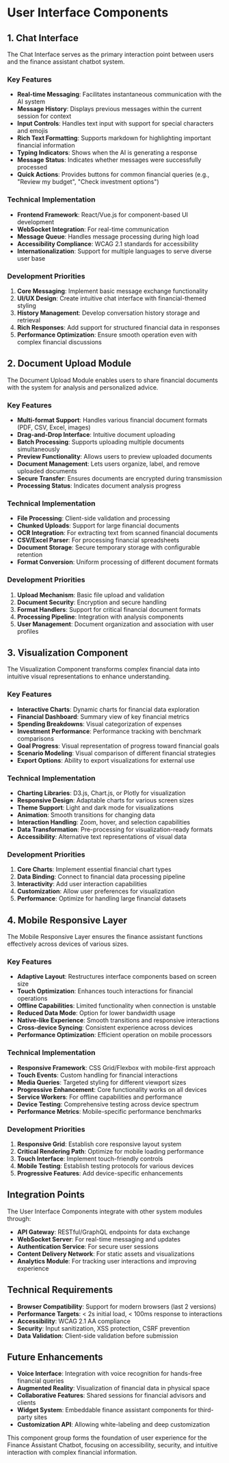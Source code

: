 # User Interface Components

## 1. Chat Interface

The Chat Interface serves as the primary interaction point between users and the finance assistant chatbot system.

### Key Features

- **Real-time Messaging**: Facilitates instantaneous communication with the AI system
- **Message History**: Displays previous messages within the current session for context
- **Input Controls**: Handles text input with support for special characters and emojis
- **Rich Text Formatting**: Supports markdown for highlighting important financial information
- **Typing Indicators**: Shows when the AI is generating a response
- **Message Status**: Indicates whether messages were successfully processed
- **Quick Actions**: Provides buttons for common financial queries (e.g., "Review my budget", "Check investment options")

### Technical Implementation

- **Frontend Framework**: React/Vue.js for component-based UI development
- **WebSocket Integration**: For real-time communication
- **Message Queue**: Handles message processing during high load
- **Accessibility Compliance**: WCAG 2.1 standards for accessibility
- **Internationalization**: Support for multiple languages to serve diverse user base

### Development Priorities

1. **Core Messaging**: Implement basic message exchange functionality
2. **UI/UX Design**: Create intuitive chat interface with financial-themed styling
3. **History Management**: Develop conversation history storage and retrieval
4. **Rich Responses**: Add support for structured financial data in responses
5. **Performance Optimization**: Ensure smooth operation even with complex financial discussions

## 2. Document Upload Module

The Document Upload Module enables users to share financial documents with the system for analysis and personalized advice.

### Key Features

- **Multi-format Support**: Handles various financial document formats (PDF, CSV, Excel, images)
- **Drag-and-Drop Interface**: Intuitive document uploading
- **Batch Processing**: Supports uploading multiple documents simultaneously
- **Preview Functionality**: Allows users to preview uploaded documents
- **Document Management**: Lets users organize, label, and remove uploaded documents
- **Secure Transfer**: Ensures documents are encrypted during transmission
- **Processing Status**: Indicates document analysis progress

### Technical Implementation

- **File Processing**: Client-side validation and processing
- **Chunked Uploads**: Support for large financial documents
- **OCR Integration**: For extracting text from scanned financial documents
- **CSV/Excel Parser**: For processing financial spreadsheets
- **Document Storage**: Secure temporary storage with configurable retention
- **Format Conversion**: Uniform processing of different document formats

### Development Priorities

1. **Upload Mechanism**: Basic file upload and validation
2. **Document Security**: Encryption and secure handling
3. **Format Handlers**: Support for critical financial document formats
4. **Processing Pipeline**: Integration with analysis components
5. **User Management**: Document organization and association with user profiles

## 3. Visualization Component

The Visualization Component transforms complex financial data into intuitive visual representations to enhance understanding.

### Key Features

- **Interactive Charts**: Dynamic charts for financial data exploration
- **Financial Dashboard**: Summary view of key financial metrics
- **Spending Breakdowns**: Visual categorization of expenses
- **Investment Performance**: Performance tracking with benchmark comparisons
- **Goal Progress**: Visual representation of progress toward financial goals
- **Scenario Modeling**: Visual comparison of different financial strategies
- **Export Options**: Ability to export visualizations for external use

### Technical Implementation

- **Charting Libraries**: D3.js, Chart.js, or Plotly for visualization
- **Responsive Design**: Adaptable charts for various screen sizes
- **Theme Support**: Light and dark mode for visualizations
- **Animation**: Smooth transitions for changing data
- **Interaction Handling**: Zoom, hover, and selection capabilities
- **Data Transformation**: Pre-processing for visualization-ready formats
- **Accessibility**: Alternative text representations of visual data

### Development Priorities

1. **Core Charts**: Implement essential financial chart types
2. **Data Binding**: Connect to financial data processing pipeline
3. **Interactivity**: Add user interaction capabilities
4. **Customization**: Allow user preferences for visualization
5. **Performance**: Optimize for handling large financial datasets

## 4. Mobile Responsive Layer

The Mobile Responsive Layer ensures the finance assistant functions effectively across devices of various sizes.

### Key Features

- **Adaptive Layout**: Restructures interface components based on screen size
- **Touch Optimization**: Enhances touch interactions for financial operations
- **Offline Capabilities**: Limited functionality when connection is unstable
- **Reduced Data Mode**: Option for lower bandwidth usage
- **Native-like Experience**: Smooth transitions and responsive interactions
- **Cross-device Syncing**: Consistent experience across devices
- **Performance Optimization**: Efficient operation on mobile processors

### Technical Implementation

- **Responsive Framework**: CSS Grid/Flexbox with mobile-first approach
- **Touch Events**: Custom handling for financial interactions
- **Media Queries**: Targeted styling for different viewport sizes
- **Progressive Enhancement**: Core functionality works on all devices
- **Service Workers**: For offline capabilities and performance
- **Device Testing**: Comprehensive testing across device spectrum
- **Performance Metrics**: Mobile-specific performance benchmarks

### Development Priorities

1. **Responsive Grid**: Establish core responsive layout system
2. **Critical Rendering Path**: Optimize for mobile loading performance
3. **Touch Interface**: Implement touch-friendly controls
4. **Mobile Testing**: Establish testing protocols for various devices
5. **Progressive Features**: Add device-specific enhancements

## Integration Points

The User Interface Components integrate with other system modules through:

- **API Gateway**: RESTful/GraphQL endpoints for data exchange
- **WebSocket Server**: For real-time messaging and updates
- **Authentication Service**: For secure user sessions
- **Content Delivery Network**: For static assets and visualizations
- **Analytics Module**: For tracking user interactions and improving experience

## Technical Requirements

- **Browser Compatibility**: Support for modern browsers (last 2 versions)
- **Performance Targets**: < 2s initial load, < 100ms response to interactions
- **Accessibility**: WCAG 2.1 AA compliance
- **Security**: Input sanitization, XSS protection, CSRF prevention
- **Data Validation**: Client-side validation before submission

## Future Enhancements

- **Voice Interface**: Integration with voice recognition for hands-free financial queries
- **Augmented Reality**: Visualization of financial data in physical space
- **Collaborative Features**: Shared sessions for financial advisors and clients
- **Widget System**: Embeddable finance assistant components for third-party sites
- **Customization API**: Allowing white-labeling and deep customization

This component group forms the foundation of user experience for the Finance Assistant Chatbot, focusing on accessibility, security, and intuitive interaction with complex financial information.